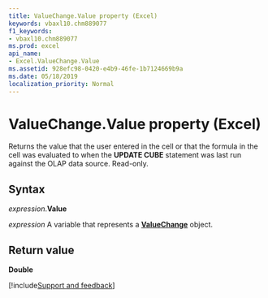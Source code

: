 ```yaml
---
title: ValueChange.Value property (Excel)
keywords: vbaxl10.chm889077
f1_keywords:
- vbaxl10.chm889077
ms.prod: excel
api_name:
- Excel.ValueChange.Value
ms.assetid: 928efc98-0420-e4b9-46fe-1b7124669b9a
ms.date: 05/18/2019
localization_priority: Normal
---
```



# ValueChange.Value property (Excel)

Returns the value that the user entered in the cell or that the formula in the cell was evaluated to when the **UPDATE CUBE** statement was last run against the OLAP data source. Read-only.


## Syntax

_expression_.**Value**

_expression_ A variable that represents a **[ValueChange](Excel.ValueChange.md)** object.


## Return value

**Double**




[!include[Support and feedback](~/includes/feedback-boilerplate.md)]